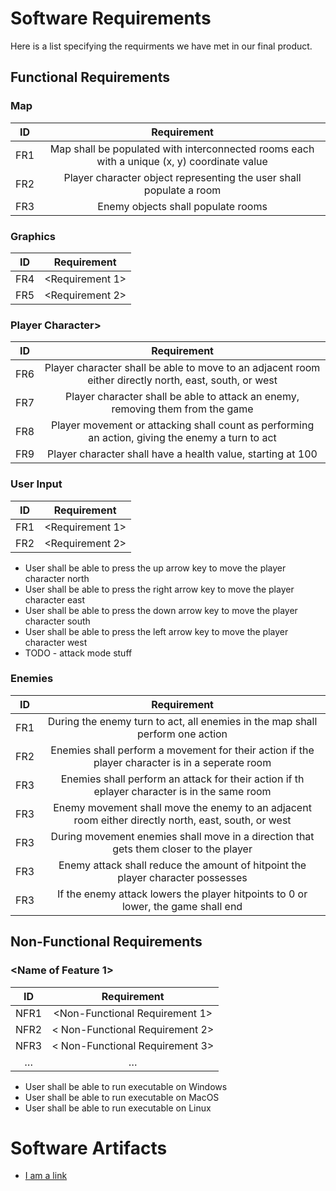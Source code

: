 # Software Requirements
Here is a list specifying the requirments we have met in our final product.

## Functional Requirements 

### Map
| ID  | Requirement     | 
| :-------------: | :----------: | 
| FR1 | Map shall be populated with interconnected rooms each with a unique (x, y) coordinate value | 
| FR2 | Player character object representing the user shall populate a room | 
| FR3 | Enemy objects shall populate rooms | 

### Graphics
| ID  | Requirement     | 
| :-------------: | :----------: | 
| FR4 | <Requirement 1> | 
| FR5 | <Requirement 2> | 



### Player Character> 
| ID  | Requirement     | 
| :-------------: | :----------: | 
| FR6 | Player character shall be able to move to an adjacent room either directly north, east, south, or west | 
| FR7 | Player character shall be able to attack an enemy, removing them from the game | 
| FR8 | Player movement or attacking shall count as performing an action, giving the enemy a turn to act | 
| FR9 | Player character shall have a health value, starting at 100 | 


  
### User Input
| ID  | Requirement     | 
| :-------------: | :----------: | 
| FR1 | <Requirement 1> | 
| FR2 | <Requirement 2> | 

* User shall be able to press the up arrow key to move the player character north
* User shall be able to press the right arrow key to move the player character east
* User shall be able to press the down arrow key to move the player character south
* User shall be able to press the left arrow key to move the player character west
* TODO - attack mode stuff
  

### Enemies
| ID  | Requirement     |
| :-------------: | :----------: | 
| FR1 | During the enemy turn to act, all enemies in the map shall perform one action | 
| FR2 | Enemies shall perform a movement for their action if the player character is in a seperate room | 
| FR3 | Enemies shall perform an attack for their action if th eplayer character is in the same room | 
| FR3 | Enemy movement shall move the enemy to an adjacent room either directly north, east, south, or west | 
| FR3 | During movement enemies shall move in a direction that gets them closer to the player | 
| FR3 | Enemy attack shall reduce the amount of hitpoint the player character possesses | 
| FR3 | If the enemy attack lowers the player hitpoints to 0 or lower, the game shall end | 





## Non-Functional Requirements

### <Name of Feature 1> 

| ID  | Requirement     | 
| :-------------: | :----------: | 
| NFR1 | <Non-Functional Requirement 1> | 
| NFR2 | < Non-Functional Requirement 2> |
| NFR3 | < Non-Functional Requirement 3> |
| … | … | 


* User shall be able to run executable on Windows
* User shall be able to run executable on MacOS
* User shall be able to run executable on Linux




# Software Artifacts

<Describe the purpose of this section>

* [I am a link](to_some_file.pdf)

